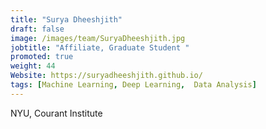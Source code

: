 ```yaml
---
title: "Surya Dheeshjith"
draft: false
image: /images/team/SuryaDheeshjith.jpg
jobtitle: "Affiliate, Graduate Student "
promoted: true
weight: 44
Website: https://suryadheeshjith.github.io/
tags: [Machine Learning, Deep Learning,  Data Analysis]
---
```



NYU, Courant Institute
